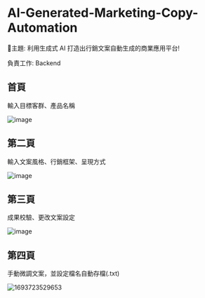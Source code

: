 # AI-Generated-Marketing-Copy-Automation
🍎主題: 利用生成式 AI 打造出行銷文案自動生成的商業應用平台!

負責工作: Backend


## 首頁
輸入目標客群、產品名稱

![image](https://github.com/Zhijwu/AI-Generated-Marketing-Copy-Automation/assets/113652924/2862ed3a-4b4f-4439-a259-745fad0945f3)

## 第二頁
輸入文案風格、行銷框架、呈現方式

![image](https://github.com/Zhijwu/AI-Generated-Marketing-Copy-Automation/assets/113652924/50b4f5c5-eae5-423f-aa40-42d3989c2d2a)


## 第三頁
成果校驗、更改文案設定

![image](https://github.com/Zhijwu/AI-Generated-Marketing-Copy-Automation/assets/113652924/d94b2dbd-89a8-4e0b-8770-9d85716fd2d1)


## 第四頁
手動微調文案，並設定檔名自動存檔(.txt)

![1693723529653](https://github.com/Zhijwu/AI-Generated-Marketing-Copy-Automation/assets/113652924/cf91a256-1599-4709-8137-c207851dc20b)


